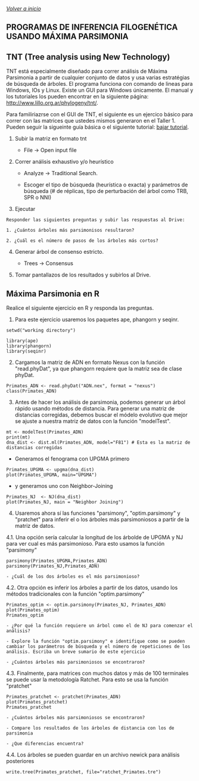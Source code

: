 
_[Volver a inicio](/README.md)_

## PROGRAMAS DE INFERENCIA FILOGENÉTICA USANDO MÁXIMA PARSIMONIA

## TNT (Tree analysis using New Technology)

TNT está especialmente diseñado para correr análisis de Máxima Parsimonia a partir de cualquier conjunto de datos y usa varias estratégias de búsqueda de árboles. El programa funciona con comando de lineas para Windows, IOs y Linux. Existe un GUI para Windows únicamente. El manual y los tutoriales los pueden encontrar en la siguiente página: http://www.lillo.org.ar/phylogeny/tnt/.

Para familiriazrse con el GUI de TNT, el siguiente es un ejercico básico para correr con las matrices que ustedes mismos generaron en el Taller 1. Pueden seguir la sigueinte guía básica o el siguiente tutorial: [bajar tutorial](/clase_4/Quick_Tutorial_TNT.ppt).

1. Subir la matriz en formato tnt 

   - File -> Open input file 

3. Correr análisis exhaustivo y/o heurístico  

   - Analyze -> Traditional Search. 

   - Escoger el tipo de búsqueda (heurística o exacta) y parámetros de búsqueda (# de réplicas, tipo de perturbación del árbol como TRB, SPR o NNI) 

3. Ejecutar 

```
Responder las siguientes preguntas y subir las respuestas al Drive: 

1. ¿Cuántos árboles más parsimonisos resultaron? 

2. ¿Cuál es el número de pasos de los árboles más cortos? 

```
4. Generar árbol de consenso estricto. 

   - Trees -> Consensus 

5. Tomar pantallazos de los resultados y subirlos al Drive.


## Máxima Parsimonia en R

Realice el siguiente ejercicio en R y responda las preguntas.

1. Para este ejercicio usaremos los paquetes ape, phangorn y seqinr.

```
setwd("working directory") 

library(ape)
library(phangorn)
library(seqinr)

```

2. Cargamos la matriz de ADN en formato Nexus con la función "read.phyDat", ya que phangorn requiere que la matriz sea de clase phyDat.

```
Primates_ADN <- read.phyDat("ADN.nex", format = "nexus")
class(Primates_ADN)

```

3. Antes de hacer los análisis de parsimonia, podemos generar un árbol rápido usando métodos de distancia. Para generar una matriz de distancias corregidas, debemos buscar el módelo evolutivo que mejor se ajuste a nuestra matriz de datos con la función "modelTest".

```
mt <- modelTest(Primates_ADN)
print(mt)
dna_dist <- dist.ml(Primates_ADN, model="F81") # Esta es la matriz de distancias corregidas
```

   - Generamos el fenograma con UPGMA primero

```
Primates_UPGMA <- upgma(dna_dist)
plot(Primates_UPGMA, main="UPGMA")
```

   - y generamos uno con Neighbor-Joining

```
Primates_NJ  <- NJ(dna_dist)
plot(Primates_NJ, main = "Neighbor Joining")
```

4. Usaremos ahora sí las funciones "parsimony", "optim.parsimony" y "pratchet" para inferir el o los árboles más parsimoniosos a partir de la matriz de datos.

4.1. Una opción sería calcular la longitud de los árbolde de UPGMA y NJ para ver cual es más parsimonioso. Para esto usamos la función "parsimony"

```
parsimony(Primates_UPGMA,Primates_ADN)
parsimony(Primates_NJ,Primates_ADN)
```
    - ¿Cuál de los dos árboles es el más parsimonioso?

4.2. Otra opción es inferir los árboles a partir de los datos, usando los métodos tradicionales con la función "optim.parsimony"

```
Primates_optim <- optim.parsimony(Primates_NJ, Primates_ADN)
plot(Primates_optim)
Primates_optim
```

    - ¿Por qué la función requiere un árbol como el de NJ para comenzar el análisis?

    - Explore la función "optim.parsimony" e identifique como se pueden cambiar los parámetros de búsqueda y el número de repeticiones de los análisis. Escriba un breve sumario de este ejercicio

    - ¿Cuántos árboles más parsimoniosos se encontraron?

4.3. Finalmente, para matrices con muchos datos y más de 100 terminales se puede usar la metodología Ratchet. Para esto se usa la función "pratchet"

```
Primates_pratchet <- pratchet(Primates_ADN)
plot(Primates_pratchet)
Primates_pratchet
```

    - ¿Cuántos árboles más parsimoniosos se encontraron?

    - Compare los resultados de los árboles de distancia con los de parsimonia 

    - ¿Que diferencias encuentra?

4.4. Los árboles se pueden guardar en un archivo newick para análisis posteriores

```
write.tree(Primates_pratchet, file="ratchet_Primates.tre")

```

